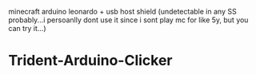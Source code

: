 minecraft arduino leonardo + usb host shield (undetectable in any SS probably...i persoanlly dont use it since i sont play mc for like 5y, but you can try it...)

# Trident-Arduino-Clicker
